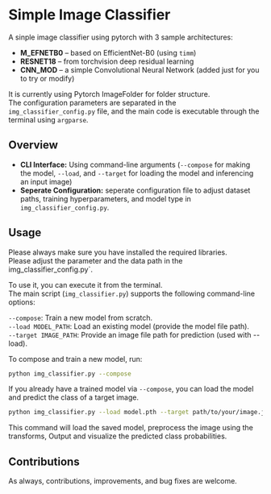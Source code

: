 # Simple Image Classifier  

A sinple image classifier using pytorch with 3 sample architectures:  
- **M_EFNETB0** – based on EfficientNet-B0 (using `timm`)  
- **RESNET18** – from torchvision deep residual learning   
- **CNN_MOD** – a simple Convolutional Neural Network (added just for you to try or modify)  

It is currently using Pytorch ImageFolder for folder structure.    
The configuration parameters are separated in the `img_classifier_config.py` file, and the main code is executable through the terminal using `argparse`.     

## Overview  

- **CLI Interface:** Using command-line arguments (`--compose` for making the model, `--load`, and `--target` for loading the model and inferencing an input image)  
- **Seperate Configuration:** seperate configuration file to adjust dataset paths, training hyperparameters, and model type in `img_classifier_config.py`.  

## Usage

Please always make sure you have installed the required libraries.  
Please adjust the parameter and the data path in the img_classifier_config.py`.  

To use it, you can execute it from the terminal.   
The main script (```img_classifier.py```) supports the following command-line options:  

```--compose```: Train a new model from scratch.  
```--load MODEL_PATH```: Load an existing model (provide the model file path).  
```--target IMAGE_PATH```: Provide an image file path for prediction (used with --load).  

To compose and train a new model, run:  
```bash
python img_classifier.py --compose
```

If you already have a trained model via ```--compose```, you can load the model and predict the class of a target image.   
```bash
python img_classifier.py --load model.pth --target path/to/your/image.jpg
```
This command will load the saved model, preprocess the image using the transforms, Output and visualize the predicted class probabilities.  

## Contributions  
As always, contributions, improvements, and bug fixes are welcome.  


